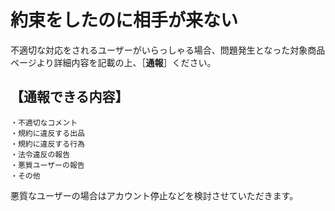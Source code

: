 # 約束をしたのに相手が来ない

不適切な対応をされるユーザーがいらっしゃる場合、問題発生となった対象商品ページより詳細内容を記載の上、［**通報**］ください。

## 【通報できる内容】

    ・不適切なコメント  
    ・規約に違反する出品  
    ・規約に違反する行為  
    ・法令違反の報告  
    ・悪質ユーザーの報告  
    ・その他  
悪質なユーザーの場合はアカウント停止などを検討させていただきます。